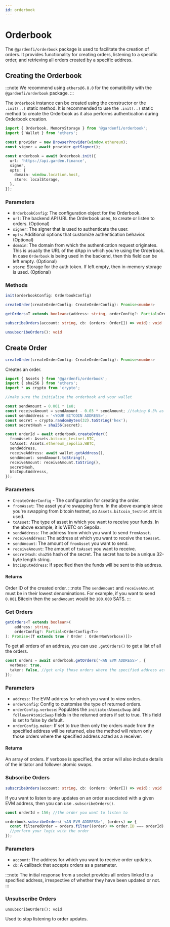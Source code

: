 ```yaml
---
id: orderbook
---
```


# Orderbook

The `@gardenfi/orderbook` package is used to facilitate the creation of orders. It provides functionality for creating orders, listening to a specific order, and retrieving all orders created by a specific address.

## Creating the Orderbook

:::note
We recommend using `ethers@6.8.0` for the comatibility with the `@gardenfi/orderbook` package.
:::

The `Orderbook` instance can be created using the constructor or the `.init(..)` static method. It is recommended to use the `.init(..)` static method to create the Orderbook as it also performs authentication during Orderbook creation.

```ts
import { Orderbook, MemoryStorage } from '@gardenfi/orderbook';
import { Wallet } from 'ethers';

const provider = new BrowserProvider(window.ethereum);
const signer = await provider.getSigner();

const orderbook = await Orderbook.init({
  url: 'https://api.garden.finance',
  signer,
  opts: {
    domain: window.location.host,
    store: localStorage,
  },
});
```

### Parameters

- `OrderbookConfig`: The configuration object for the Orderbook.
- `url`: The backend API URL the Orderbook uses, to create or listen to orders. (Optional)
- `signer`: The signer that is used to authenticate the user.
- `opts`: Additional options that customize authentication behavior. (Optional)
- `domain`: The domain from which the authentication request originates. This is usually the URL of the dApp in which you're using the Orderbook. In case `Orderbook` is being used in the backend, then this field can be left empty. (Optional)
- `store`: Storage for the auth token. If left empty, then in-memory storage is used. (Optional)

### Methods

```ts
init(orderbookConfig: OrderbookConfig)

createOrder(createOrderConfig: CreateOrderConfig): Promise<number>

getOrders<T extends boolean>(address: string, orderConfig?: Partial<OrderConfig<T>>): Promise<(T extends true ? Order : OrderNonVerbose[]>

subscribeOrders(account: string, cb: (orders: Order[]) => void): void

unsubscribeOrders(): void
```

## Create Order

```ts
createOrder(createOrderConfig: CreateOrderConfig): Promise<number>
```

Creates an order.

```ts
import { Assets } from '@gardenfi/orderbook';
import { sha256 } from 'ethers';
import * as crypto from 'crypto';

//make sure the initialise the orderbook and your wallet

const sendAmount = 0.001 * 1e8;
const receiveAmount = sendAmount - 0.03 * sendAmount; //taking 0.3% as fee
const sendAddress = '<YOUR BITCOIN ADDRESS>';
const secret = crypto.randomBytes(32).toString('hex');
const secretHash = sha256(secret);

const orderId = await orderbook.createOrder({
  fromAsset: Assets.bitcoin_testnet.BTC,
  toAsset: Assets.ethereum_sepolia.WBTC,
  sendAddress,
  receiveAddress: await wallet.getAddress(),
  sendAmount: sendAmount.toString(),
  receiveAmount: receiveAmount.toString(),
  secretHash,
  btcInputAddresss,
});
```

### Parameters

- `CreateOrderConfig` - The configuration for creating the order.
- `fromAsset`: The asset you're swapping from. In the above example since you're swapping from bitcoin testnet, so `Assets.bitcoin_testnet.BTC` is used.
- `toAsset`: The type of asset in which you want to receive your funds. In the above example, it is WBTC on Sepolia.
- `sendAddress`: The address from which you want to send `fromAsset`.
- `receiveAddress`: The address at which you want to receive the `toAsset`.
- `sendAmount`: The amount of `fromAsset` you want to send.
- `receiveAmount`: The amount of `toAsset` you want to receive.
- `secretHash`: `sha256` hash of the secret. The secret has to be a unique 32-byte length string.
- `btcInputAddress`: If specified then the funds will be sent to this address.

#### Returns

Order ID of the created order.
:::note
The `sendAmount` and `receiveAmount` must be in their lowest denominations. For example, if you want to send `0.001` Bitcoin then the `sendAmount` would be `100,000` SATS.
:::

### Get Orders

```ts
getOrders<T extends boolean>(
    address: string,
    orderConfig?: Partial<OrderConfig<T>>
): Promise<(T extends true ? Order : OrderNonVerbose)[]>
```

To get all orders of an address, you can use `.getOrders()` to get a list of all the orders.

```ts
const orders = await orderbook.getOrders('<AN EVM ADDRESS>', {
  verbose: true,
  taker: false, //get only those orders where the specified address acted as the initiator
});
```

### Parameters

- `address`: The EVM address for which you want to view orders.
- `orderConfig`: Config to customise the type of returned orders.
- `orderConfig.verbose`: Populates the `initiatorAtomicSwap` and `followerAtomicSwap` fields in the returned orders if set to true. This field is set to false by default.
- `orderConfig.maker`: If set to true then only the orders made from the specified address will be returned, else the method will return only those orders where the specified address acted as a receiver.

#### Returns

An array of orders. If verbose is specified, the order will also include details of the initiator and follower atomic swaps.

### Subscribe Orders

```ts
subscribeOrders(account: string, cb: (orders: Order[]) => void): void
```

If you want to listen to any updates on an order associated with a given EVM address, then you can use `.subscribeOrders()`.

```ts
const orderId = 156; //the order you want to listen to

orderbook.subsribeOrders('<AN EVM ADDRESS>', (orders) => {
  const filteredOrder = orders.filter((order) => order.ID === orderId);
  //perform your logic with the order
});
```

### Parameters

- `account`: The address for which you want to receive order updates.
- `cb`: A callback that accepts orders as a parameter.

:::note
The initial response from a socket provides all orders linked to a specified address, irrespective of whether they have been updated or not.
:::

### Unsubscribe Orders

`unsubscribeOrders(): void`

Used to stop listening to order updates.
